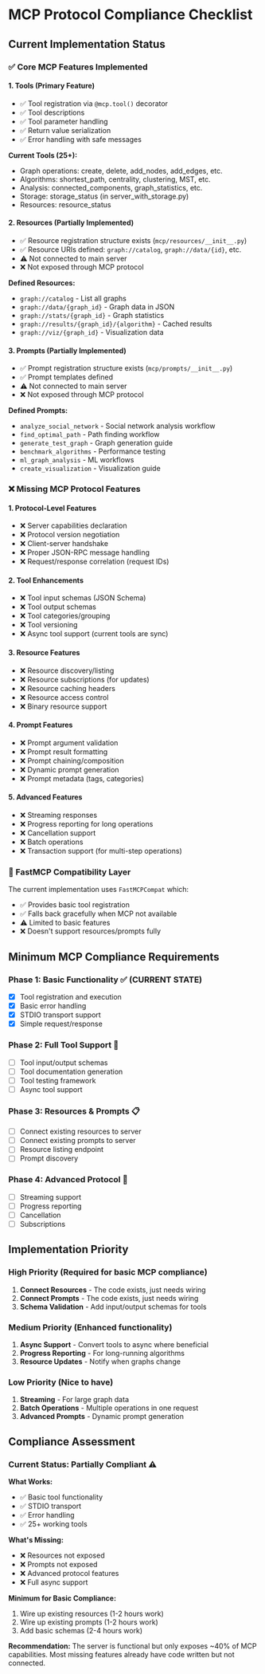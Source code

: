 # MCP Protocol Compliance Checklist

## Current Implementation Status

### ✅ Core MCP Features Implemented

#### 1. **Tools** (Primary Feature)
- ✅ Tool registration via `@mcp.tool()` decorator
- ✅ Tool descriptions
- ✅ Tool parameter handling
- ✅ Return value serialization
- ✅ Error handling with safe messages

**Current Tools (25+):**
- Graph operations: create, delete, add_nodes, add_edges, etc.
- Algorithms: shortest_path, centrality, clustering, MST, etc.
- Analysis: connected_components, graph_statistics, etc.
- Storage: storage_status (in server_with_storage.py)
- Resources: resource_status

#### 2. **Resources** (Partially Implemented)
- ✅ Resource registration structure exists (`mcp/resources/__init__.py`)
- ✅ Resource URIs defined: `graph://catalog`, `graph://data/{id}`, etc.
- ⚠️  Not connected to main server
- ❌ Not exposed through MCP protocol

**Defined Resources:**
- `graph://catalog` - List all graphs
- `graph://data/{graph_id}` - Graph data in JSON
- `graph://stats/{graph_id}` - Graph statistics
- `graph://results/{graph_id}/{algorithm}` - Cached results
- `graph://viz/{graph_id}` - Visualization data

#### 3. **Prompts** (Partially Implemented)
- ✅ Prompt registration structure exists (`mcp/prompts/__init__.py`)
- ✅ Prompt templates defined
- ⚠️  Not connected to main server
- ❌ Not exposed through MCP protocol

**Defined Prompts:**
- `analyze_social_network` - Social network analysis workflow
- `find_optimal_path` - Path finding workflow
- `generate_test_graph` - Graph generation guide
- `benchmark_algorithms` - Performance testing
- `ml_graph_analysis` - ML workflows
- `create_visualization` - Visualization guide

### ❌ Missing MCP Protocol Features

#### 1. **Protocol-Level Features**
- ❌ Server capabilities declaration
- ❌ Protocol version negotiation
- ❌ Client-server handshake
- ❌ Proper JSON-RPC message handling
- ❌ Request/response correlation (request IDs)

#### 2. **Tool Enhancements**
- ❌ Tool input schemas (JSON Schema)
- ❌ Tool output schemas
- ❌ Tool categories/grouping
- ❌ Tool versioning
- ❌ Async tool support (current tools are sync)

#### 3. **Resource Features**
- ❌ Resource discovery/listing
- ❌ Resource subscriptions (for updates)
- ❌ Resource caching headers
- ❌ Resource access control
- ❌ Binary resource support

#### 4. **Prompt Features**
- ❌ Prompt argument validation
- ❌ Prompt result formatting
- ❌ Prompt chaining/composition
- ❌ Dynamic prompt generation
- ❌ Prompt metadata (tags, categories)

#### 5. **Advanced Features**
- ❌ Streaming responses
- ❌ Progress reporting for long operations
- ❌ Cancellation support
- ❌ Batch operations
- ❌ Transaction support (for multi-step operations)

### 🔧 FastMCP Compatibility Layer

The current implementation uses `FastMCPCompat` which:
- ✅ Provides basic tool registration
- ✅ Falls back gracefully when MCP not available
- ⚠️  Limited to basic features
- ❌ Doesn't support resources/prompts fully

## Minimum MCP Compliance Requirements

### Phase 1: Basic Functionality ✅ (CURRENT STATE)
- [x] Tool registration and execution
- [x] Basic error handling
- [x] STDIO transport support
- [x] Simple request/response

### Phase 2: Full Tool Support 🚧
- [ ] Tool input/output schemas
- [ ] Tool documentation generation
- [ ] Tool testing framework
- [ ] Async tool support

### Phase 3: Resources & Prompts 📋
- [ ] Connect existing resources to server
- [ ] Connect existing prompts to server
- [ ] Resource listing endpoint
- [ ] Prompt discovery

### Phase 4: Advanced Protocol 🎯
- [ ] Streaming support
- [ ] Progress reporting
- [ ] Cancellation
- [ ] Subscriptions

## Implementation Priority

### High Priority (Required for basic MCP compliance)
1. **Connect Resources** - The code exists, just needs wiring
2. **Connect Prompts** - The code exists, just needs wiring
3. **Schema Validation** - Add input/output schemas for tools

### Medium Priority (Enhanced functionality)
1. **Async Support** - Convert tools to async where beneficial
2. **Progress Reporting** - For long-running algorithms
3. **Resource Updates** - Notify when graphs change

### Low Priority (Nice to have)
1. **Streaming** - For large graph data
2. **Batch Operations** - Multiple operations in one request
3. **Advanced Prompts** - Dynamic prompt generation

## Compliance Assessment

### Current Status: **Partially Compliant** ⚠️

**What Works:**
- ✅ Basic tool functionality
- ✅ STDIO transport
- ✅ Error handling
- ✅ 25+ working tools

**What's Missing:**
- ❌ Resources not exposed
- ❌ Prompts not exposed
- ❌ Advanced protocol features
- ❌ Full async support

**Minimum for Basic Compliance:**
1. Wire up existing resources (1-2 hours work)
2. Wire up existing prompts (1-2 hours work)
3. Add basic schemas (2-4 hours work)

**Recommendation:** The server is functional but only exposes ~40% of MCP capabilities. Most missing features already have code written but not connected.